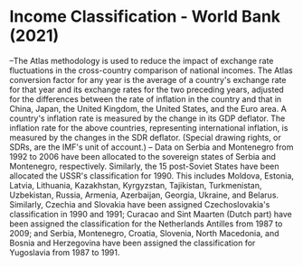# Income Classification - World Bank (2021)

–The Atlas methodology is used to reduce the impact of exchange rate fluctuations in the cross-country comparison of national incomes. The Atlas conversion factor for any year is the average of a country's exchange rate for that year and its exchange rates for the two preceding years, adjusted for the differences between the rate of inflation in the country and that in China, Japan, the United Kingdom, the United States, and the Euro area. A country's inflation rate is measured by the change in its GDP deflator. The inflation rate for the above countries, representing international inflation, is measured by the changes in the SDR deflator. (Special drawing rights, or SDRs, are the IMF's unit of account.)
– Data on Serbia and Montenegro from 1992 to 2006 have been allocated to the sovereign states of Serbia and Montenegro, respectively. Similarly, the 15 post-Soviet States have been allocated the USSR's classification for 1990. This includes Moldova, Estonia, Latvia, Lithuania, Kazakhstan, Kyrgyzstan, Tajikistan, Turkmenistan, Uzbekistan, Russia, Armenia, Azerbaijan, Georgia, Ukraine, and Belarus. Similarly, Czechia and Slovakia have been assigned Czechoslovakia's classification in 1990 and 1991; Curacao and Sint Maarten (Dutch part) have been assigned the classification for the Netherlands Antilles from 1987 to 2009; and Serbia, Montenegro, Croatia, Slovenia, North Macedonia, and Bosnia and Herzegovina have been assigned the classification for Yugoslavia from 1987 to 1991.